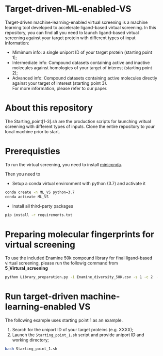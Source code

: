 # Target-driven-ML-enabled-VS
Target-driven machine-learning-enabled virtual screening is a machine learning tool developed to accelerate ligand-based virtual screening. In this repository, you can find all you need to launch ligand-based virtual screening against your target protein with different types of input information:
- Mimimum info: a single uniport ID of your target protein (starting point 1); 
- Intermediate info: Compound datasets containing active and inactive molecules against homologies of your target of interest (starting point 2);
- Advanced info: Compound datasets containing active molecules directly against your target of interest (starting point 3).    
For more information, please refer to our paper.

# About this repository
The Starting_point[1-3].sh are the production scripts for launching vritual screening with different types of inputs. Clone the entire repository to your local machine prior to start.

# Prerequisties
To run the virtual screening, you need to install [miniconda](https://docs.conda.io/en/latest/miniconda.html).

Then you need to 
- Setup a conda virtual environment with python (3.7) and activate it
```bash
conda create -n ML_VS python=3.7
conda activate ML_VS
```
- Install all third-party packages 
```bash
pip install -r requirements.txt
```

# Preparing molecular fingerprints for virtual screening
To use the included Enamine 50k compound library for final ligand-based virtual screening, please run the followig command from **5_Virtural_screening**
```bash
python Library_preparation.py -i Enamine_diversity_50K.csv -s 1 -c 2  -f Enamine_diversity_50K_morgan_1024_FP
```

# Run target-driven machine-learning-enabled VS
The following example uses starting point 1 as an example.
1. Search for the uniport ID of your target proteins (e.g. XXXX);
2. Launch the ```Starting_point_1.sh``` script and provide uniport ID and working directory;
```bash
bash Starting_point_1.sh
```
